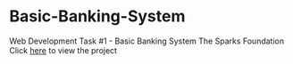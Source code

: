 # Basic-Banking-System
Web Development Task #1 - Basic Banking System
The Sparks Foundation<br>
Click [here](https://deep-sparks-bank.herokuapp.com/) to view the project
